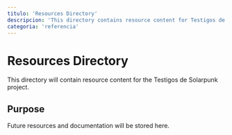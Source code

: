 ```yaml
---
titulo: 'Resources Directory'
descripcion: 'This directory contains resource content for Testigos de Solarpunk'
categoria: 'referencia'
---
```


# Resources Directory

This directory will contain resource content for the Testigos de Solarpunk project.

## Purpose

Future resources and documentation will be stored here.
